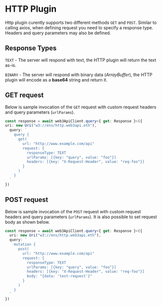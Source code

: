 # HTTP Plugin

Http plugin curently supports two different methods `GET` and `POST`. Similar to calling axios, when defining request you need to specify a response type. Headers and query parameters may also be defined.

## Response Types

`TEXT` - The server will respond with text, the HTTP plugin will return the text as-is.

`BINARY` - The server will respond with binary data (_ArrayBuffer_), the HTTP plugin will encode as a **base64** string and return it.

## GET request

Below is sample invocation of the `GET` request with custom request headers and query parameters (`urlParams`).

```ts
const response = await web3ApiClient.query<{ get: Response }>({
uri: new Uri("w3://ens/http.web3api.eth"),
  query: `
    query {
      get(
        url: "http://www.example.com/api"
        request: {
          responseType: TEXT
          urlParams: [{key: "query", value: "foo"}]
          headers: [{key: "X-Request-Header", value: "req-foo"}]
        }
      )
    }
  `
})
```

## POST request

Below is sample invocation of the `POST` request with custom request headers and query parameters (`urlParams`). It is also possible to set request body as shown below.

```ts
const response = await web3ApiClient.query<{ get: Response }>({
  uri: new Uri("w3://ens/http.web3api.eth"),
  query: `
    mutation {
      post(
        url: "http://www.example.com/api"
        request: {
          responseType: TEXT
          urlParams: [{key: "query", value: "foo"}]
          headers: [{key: "X-Request-Header", value: "req-foo"}]
          body: "{data: 'test-request'}"
        }
      )
    }
  `
})
```
